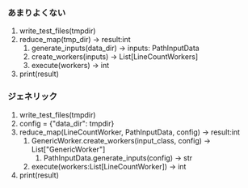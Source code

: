 ### あまりよくない
1. write_test_files(tmpdir)
1. reduce_map(tmp_dir) -> result:int
   1. generate_inputs(data_dir) -> inputs: PathInputData
   1. create_workers(inputs) -> List[LineCountWorkers]
   1. execute(workers) -> int
1. print(result)

### ジェネリック
1. write_test_files(tmpdir)
1. config = {"data_dir": tmpdir}
1. reduce_map(LineCountWorker, PathInputData, config) -> result:int
   1. GenericWorker.create_workers(input_class, config) -> List["GenericWorker"]
       1. PathInputData.generate_inputs(config) -> str
   1. execute(workers:List[LineCountWorker]) -> int
1. print(result)
